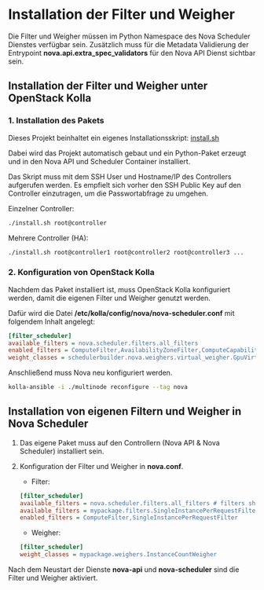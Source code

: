 # Installation der Filter und Weigher

Die Filter und Weigher müssen im Python Namespace des Nova Scheduler Dienstes verfügbar sein. Zusätzlich muss für die Metadata Validierung der Entrypoint **nova.api.extra_spec_validators** für den Nova API Dienst sichtbar sein.

## Installation der Filter und Weigher unter OpenStack Kolla

### 1. Installation des Pakets

Dieses Projekt beinhaltet ein eigenes Installationsskript: [install.sh](/install.sh)

Dabei wird das Projekt automatisch gebaut und ein Python-Paket erzeugt und in den Nova API und Scheduler Container installiert.

Das Skript muss mit dem SSH User und Hostname/IP des Controllers aufgerufen werden. Es empfielt sich vorher den SSH Public Key auf den Controller einzutragen, um die Passwortabfrage zu umgehen.

Einzelner Controller:
```bash
./install.sh root@controller
```

Mehrere Controller (HA):
```bash
./install.sh root@controller1 root@controller2 root@controller3 ...
```

### 2. Konfiguration von OpenStack Kolla

Nachdem das Paket installiert ist, muss OpenStack Kolla konfiguriert werden, damit die eigenen Filter und Weigher genutzt werden.

Dafür wird die Datei **/etc/kolla/config/nova/nova-scheduler.conf** mit folgendem Inhalt angelegt:

```ini
[filter_scheduler]
available_filters = nova.scheduler.filters.all_filters
enabled_filters = ComputeFilter,AvailabilityZoneFilter,ComputeCapabilitiesFilter,ImagePropertiesFilter,ServerGroupAntiAffinityFilter,ServerGroupAffinityFilter,AggregateInstanceExtraSpecsFilter
weight_classes = schedulerbuilder.nova.weighers.virtual_weigher.GpuVirtualWeigher
```

Anschließend muss Nova neu konfiguriert werden.

```bash
kolla-ansible -i ./multinode reconfigure --tag nova
```

## Installation von eigenen Filtern und Weigher in Nova Scheduler

1. Das eigene Paket muss auf den Controllern (Nova API & Nova Scheduler) installiert sein.

2. Konfiguration der Filter und Weigher in **nova.conf**.

    - Filter:

    ```ini
    [filter_scheduler]
    available_filters = nova.scheduler.filters.all_filters # filters shipped with Nova
    available_filters = mypackage.filters.SingleInstancePerRequestFilter # Custom filter
    enabled_filters = ComputeFilter,SingleInstancePerRequestFilter
    ```

    - Weigher:

    ```ini
    [filter_scheduler]
    weight_classes = mypackage.weighers.InstanceCountWeigher
    ```

Nach dem Neustart der Dienste **nova-api** und **nova-scheduler** sind die Filter und Weigher aktiviert.
